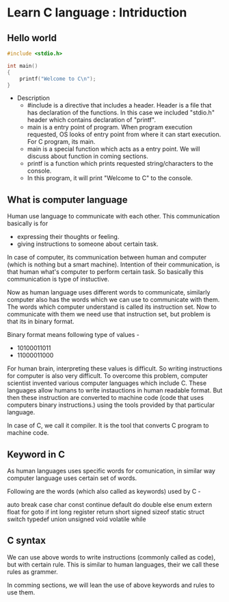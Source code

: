 # Learn C language : Intriduction

## Hello world

``` c
#include <stdio.h>

int main()
{
    printf("Welcome to C\n");
}
```

- Description
    - #include is a directive that includes a header. Header is a file that has declaration 
        of the functions. In this case we included "stdio.h" header which contains 
        declaration of "printf".
    - main is a entry point of program. When program execution requested, OS looks of entry point
        from where it can start execution. For C program, its main.
    - main is a special function which acts as a entry point. We will discuss about function in coming sections.
    - printf is a function which prints requested string/characters to the console.
    - In this program, it will print "Welcome to C" to the console.


## What is computer language

Human use language to communicate with each other. This communication basically is for 
- expressing their thoughts or feeling. 
- giving instructions to someone about certain task.

In case of computer, its communication between human and computer (which is nothing but a smart machine).
Intention of their communication, is that human what's computer to perform certain task. So basically
this communication is type of instuctive.

Now as human language uses different words to communicate, similarly computer also has the words which
we can use to communicate with them. The words which computer understand is called its instruction set.
Now to communicate with them we need use that instruction set, but problem is that its in binary format.

Binary format means following type of values -
- 10100011011
- 11000011000

For human brain, interpreting these values is difficult. So writing instructions for computer is also 
very difficult. To overcome this problem, computer scientist invented various computer languages which 
include C. These languages allow humans to write instauctions in human readable format. But then these 
instruction are converted to machine code (code that uses computers binary instructions.) using the tools
provided by that particular language.

In case of C, we call it compiler. It is the tool that converts C program to machine code.

## Keyword in C

As human languages uses specific words for comunication, in similar way computer language uses 
certain set of words. 

Following are the words (which also called as keywords) used by C -

auto	    break	        case	        char
const	    continue	    default	        do
double	    else	        enum	        extern
float	    for	            goto	        if
int	        long	        register	    return
short	    signed	        sizeof	        static
struct	    switch	        typedef	        union
unsigned	void	        volatile	    while


## C syntax

We can use above words to write instructions (commonly called as code), but with certain rule.
This is similar to human languages, their we call these rules as grammer.

In comming sections, we will lean the use of above keywords and rules to use them.










